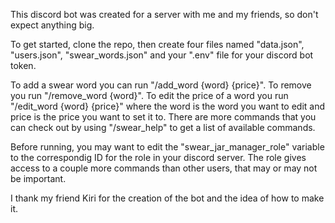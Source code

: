 This discord bot was created for a server with me and my friends, so don't expect anything big.

To get started, clone the repo, then create four files named "data.json", "users.json", "swear_words.json" and your ".env" file for your discord bot token.

To add a swear word you can run "/add_word {word} {price}". To remove you run "/remove_word {word}". To edit the price of a word you run "/edit_word {word} {price}" where the word is the word you want to edit and price is the price you want to set it to.
There are more commands that you can check out by using "/swear_help" to get a list of available commands.

Before running, you may want to edit the "swear_jar_manager_role" variable to the correspondig ID for the role in your discord server. The role gives access to a couple more commands than other users, that may or may not be important.


I thank my friend Kiri for the creation of the bot and the idea of how to make it.
